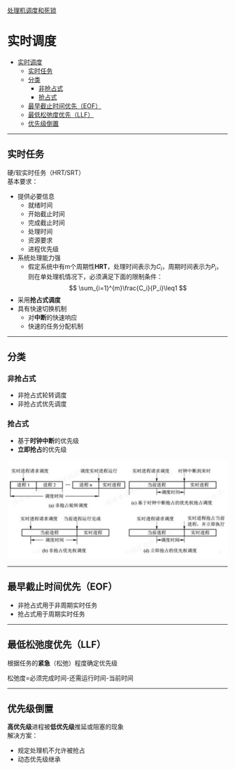 [处理机调度和死锁](../操作系统原理.md)
# 实时调度
<!-- TOC -->

- [实时调度](#实时调度)
  - [实时任务](#实时任务)
  - [分类](#分类)
    - [非抢占式](#非抢占式)
    - [抢占式](#抢占式)
  - [最早截止时间优先（EOF）](#最早截止时间优先eof)
  - [最低松弛度优先（LLF）](#最低松弛度优先llf)
  - [优先级倒置](#优先级倒置)

<!-- /TOC -->
---
## 实时任务
硬/软实时任务（HRT/SRT）  
基本要求：
* 提供必要信息
  * 就绪时间
  * 开始截止时间
  * 完成截止时间
  * 处理时间
  * 资源要求
  * 进程优先级
* 系统处理能力强
  * 假定系统中有m个周期性**HRT**，处理时间表示为$C_i$，周期时间表示为$P_i$，则在单处理机情况下，必须满足下面的限制条件：
    $$
    \sum_{i=1}^{m}\frac{C_i}{P_i}\leq1
    $$
* 采用**抢占式调度**
* 具有快速切换机制
  * 对**中断**的快速响应
  * 快速的任务分配机制


---
## 分类
### 非抢占式
* 非抢占式轮转调度
* 非抢占式优先调度

### 抢占式
* 基于**时钟中断**的优先级
* **立即抢占**的优先级

![](./IMG_3020(20220409-154808).PNG)

---
## 最早截止时间优先（EOF）
* 非抢占式用于非周期实时任务
* 抢占式用于周期实时任务

---
## 最低松弛度优先（LLF）
根据任务的**紧急**（松弛）程度确定优先级

松弛度=必须完成时间-还需运行时间-当前时间

---
## 优先级倒置
**高优先级**进程被**低优先级**推延或阻塞的现象  
解决方案：
* 规定处理机不允许被抢占
* 动态优先级继承